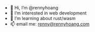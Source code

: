 - 👋 Hi, I’m @rennyhoang
- 👀 I’m interested in web development
- 🌱 I’m learning about rust/wasm
- 📫 email me: renny@rennyhoang.com

<!---
rennyhoang/rennyhoang is a ✨ special ✨ repository because its `README.md` (this file) appears on your GitHub profile.
You can click the Preview link to take a look at your changes.
--->
